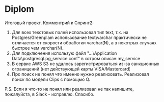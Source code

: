 # Diplom
Итоговый проект.
Комментрий к Спринт2:
1. Для всех текстовых полей использовал тип text, т.к. на Postgres/Greenplam использование text\varchar практически не отличается от скорости обработки varchar(N), а в некотрых случаях быстрее чем varchar(N).
2. Для подключения использую файл "...\Application Data\postgresql\.pg_service.conf" в котром описан my_service
3. В сервис AWS S3 не удалось зарегистрироваться из-за санкционных ограницений (нет действующей карты VISA/Mastercard)
4. Про поиск не понял что именно нужно реализовать. Реализовал поиск по модели Clips с помощью Q.

P.S.
Если я что-то не понял или реализовал не так напишите, пожалуйста, в Slack - исправлю.
Спасибо.